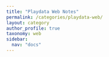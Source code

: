 ```yaml
---
title: "Playdata Web Notes"
permalink: /categories/playdata-web/
layout: category
author_profile: true
taxonomy: web
sidebar:
  nav: "docs"
---
```

